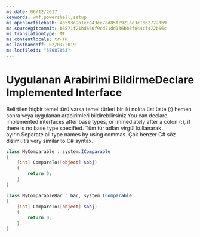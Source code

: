```yaml
---
ms.date: 06/12/2017
keywords: wmf,powershell,setup
ms.openlocfilehash: 4b593e9a1eca43ee7ad85fc921ae3c1d62722db9
ms.sourcegitcommit: b6871f21bd666f9cd71dd336bb3f844cf472b56c
ms.translationtype: MT
ms.contentlocale: tr-TR
ms.lasthandoff: 02/03/2019
ms.locfileid: "55687863"
---
```

# <a name="declare-implemented-interface"></a><span data-ttu-id="83668-102">Uygulanan Arabirimi Bildirme</span><span class="sxs-lookup"><span data-stu-id="83668-102">Declare Implemented Interface</span></span>

<span data-ttu-id="83668-103">Belirtilen hiçbir temel türü varsa temel türleri bir iki nokta üst üste (:) hemen sonra veya uygulanan arabirimleri bildirebilirsiniz.</span><span class="sxs-lookup"><span data-stu-id="83668-103">You can declare implemented interfaces after base types, or immediately after a colon (:), if there is no base type specified.</span></span> <span data-ttu-id="83668-104">Tüm tür adları virgül kullanarak ayırın.</span><span class="sxs-lookup"><span data-stu-id="83668-104">Separate all type names by using commas.</span></span> <span data-ttu-id="83668-105">Çok benzer C# söz dizimi.</span><span class="sxs-lookup"><span data-stu-id="83668-105">It’s very similar to C# syntax.</span></span>

```powershell
class MyComparable : system.IComparable
{
    [int] CompareTo([object] $obj)
    {
        return 0;
    }
}

class MyComparableBar : bar, system.IComparable
{
    [int] CompareTo([object] $obj)
    {
        return 0;
    }
}
```
